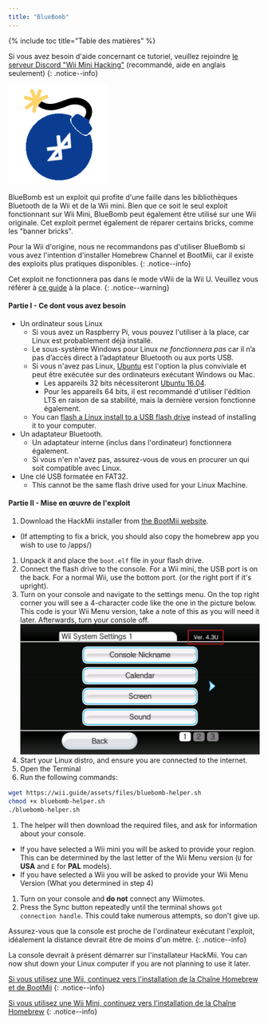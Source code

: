 ```yaml
---
title: "BlueBomb"
---
```


{% include toc title="Table des matières" %}

Si vous avez besoin d'aide concernant ce tutoriel, veuillez rejoindre [le serveur Discord "Wii Mini Hacking"](https://discord.gg/6ryxnkS) (recommandé, aide en anglais seulement)
{: .notice--info}

![BlueBomb](/images/bluebomb.png)

BlueBomb est un exploit qui profite d'une faille dans les bibliothèques Bluetooth de la Wii et de la Wii mini. Bien que ce soit le seul exploit fonctionnant sur Wii Mini, BlueBomb peut également être utilisé sur une Wii originale. Cet exploit permet également de réparer certains bricks, comme les "banner bricks".

Pour la Wii d'origine, nous ne recommandons pas d'utiliser BlueBomb si vous avez l'intention d'installer Homebrew Channel et BootMii, car il existe des exploits plus pratiques disponibles.
{: .notice--info}

Cet exploit ne fonctionnera pas dans le mode vWii de la Wii U. Veuillez vous référer à [ce guide](https://wiiuguide.xyz/#/vwii-modding) à la place.
{: .notice--warning}

#### Partie I - Ce dont vous avez besoin
- Un ordinateur sous Linux
  - Si vous avez un Raspberry Pi, vous pouvez l'utiliser à la place, car Linux est probablement déjà installé.
  - Le sous-système Windows pour Linux *ne fonctionnera pas* car il n’a pas d’accès direct à l’adaptateur Bluetooth ou aux ports USB.
  - Si vous n'avez pas Linux, [Ubuntu](https://ubuntu.com/download/desktop) est l'option la plus conviviale et peut être exécutée sur des ordinateurs exécutant Windows ou Mac.
    - Les appareils 32 bits nécessiteront [Ubuntu 16.04](http://releases.ubuntu.com/16.04/).
    - Pour les appareils 64 bits, il est recommandé d'utiliser l'édition LTS en raison de sa stabilité, mais la dernière version fonctionne également.
  - You can [flash a Linux install to a USB flash drive](https://ubuntu.com/tutorials/tutorial-create-a-usb-stick-on-windows#1-overview) instead of installing it to your computer.
- Un adaptateur Bluetooth.
  - Un adaptateur interne (inclus dans l'ordinateur) fonctionnera également.
  - Si vous n'en n'avez pas, assurez-vous de vous en procurer un qui soit compatible avec Linux.
- Une clé USB formatée en FAT32.
  - This cannot be the same flash drive used for your Linux Machine.

#### Partie II - Mise en œuvre de l'exploit
1. Download the HackMii installer from [the BootMii website](https://bootmii.org/download/).
- (If attempting to fix a brick, you should also copy the homebrew app you wish to use to /apps/)
1. Unpack it and place the `boot.elf` file in your flash drive.
1. Connect the flash drive to the console. For a Wii mini, the USB port is on the back. For a normal Wii, use the bottom port. (or the right port if it's upright).
1. Turn on your console and navigate to the settings menu. On the top right corner you will see a 4-character code like the one in the picture below. This code is your Wii Menu version, take a note of this as you will need it later. Afterwards, turn your console off. ![SystemMenuVersion](/images/Wii/SystemMenuVersion.png)
1. Start your Linux distro, and ensure you are connected to the internet.
1. Open the Terminal
1. Run the following commands:
```bash
wget https://wii.guide/assets/files/bluebomb-helper.sh
chmod +x bluebomb-helper.sh
./bluebomb-helper.sh
```
1. The helper will then download the required files, and ask for information about your console.
  - If you have selected a Wii mini you will be asked to provide your region. This can be determined by the last letter of the Wii Menu version (`U` for **USA** and `E` for **PAL** models).
  - If you have selected a Wii you will be asked to provide your Wii Menu Version (What you determined in step 4)
1. Turn on your console and **do not** connect any Wiimotes.
1. Press the Sync button repeatedly until the terminal shows `got connection handle`. This could take numerous attempts, so don't give up.

Assurez-vous que la console est proche de l'ordinateur exécutant l'exploit, idéalement la distance devrait être de moins d'un mètre.
{: .notice--info}

La console devrait à présent démarrer sur l'installateur HackMii. You can now shut down your Linux computer if you are not planning to use it later.

[Si vous utilisez une Wii, continuez vers l'installation de la Chaîne Homebrew et de BootMii](hbc)
{: .notice--info}

[Si vous utilisez une Wii Mini, continuez vers l'installation de la Chaîne Homebrew](hbc-mini)
{: .notice--info}
